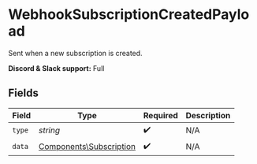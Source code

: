 # WebhookSubscriptionCreatedPayload

Sent when a new subscription is created.

**Discord & Slack support:** Full


## Fields

| Field                                                              | Type                                                               | Required                                                           | Description                                                        |
| ------------------------------------------------------------------ | ------------------------------------------------------------------ | ------------------------------------------------------------------ | ------------------------------------------------------------------ |
| `type`                                                             | *string*                                                           | :heavy_check_mark:                                                 | N/A                                                                |
| `data`                                                             | [Components\Subscription](../../Models/Components/Subscription.md) | :heavy_check_mark:                                                 | N/A                                                                |